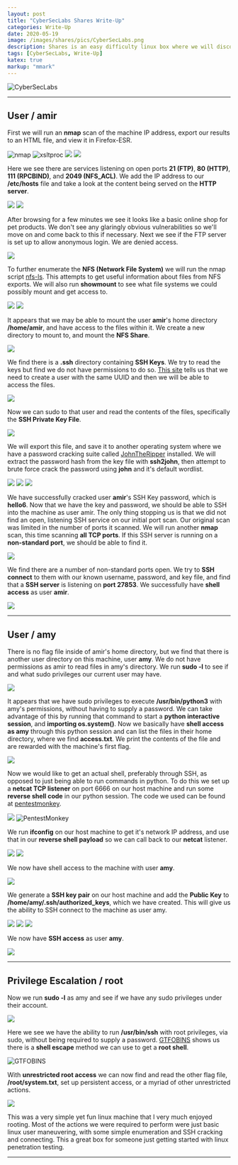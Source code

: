 ```yaml
---
layout: post
title: "CyberSecLabs Shares Write-Up"
categories: Write-Up
date: 2020-05-19
image: /images/shares/pics/CyberSecLabs.png
description: Shares is an easy difficulty linux box where we will discover and mount a Network File System, export and crack SSH keys, leverage sudo privileges to run python as another user, and use a SSH shell escape method to obtain root access.
tags: [CyberSecLabs, Write-Up]
katex: true
markup: "mmark"
---
```


![CyberSecLabs](/images/shares/pics/CyberSecLabs.png#center)

---

## User / amir

First we will run an **nmap** scan of the machine IP address, export our results to an HTML file, and view it in Firefox-ESR.

![nmap](/images/shares/pics/amir/1.png)
![xsltproc](/images/shares/pics/amir/2.png)
![](/images/shares/pics/amir/3.png)
![](/images/shares/pics/amir/4.png)

Here we see there are services listening on open ports **21 (FTP)**, **80 (HTTP)**, **111 (RPCBIND)**, and **2049 (NFS_ACL)**. We add the IP address to our **/etc/hosts** file and take a look at the content being served on the **HTTP server**.

![](/images/shares/pics/amir/5.png)
![](/images/shares/pics/amir/6.png)

After browsing for a few minutes we see it looks like a basic online shop for pet products. We don't see any glaringly obvious vulnerabilities so we'll move on and come back to this if necessary. Next we see if the FTP server is set up to allow anonymous login. We are denied access.

![](/images/shares/pics/amir/7.png)

To further enumerate the **NFS (Network File System)** we will run the nmap script [nfs-ls](https://nmap.org/nsedoc/scripts/nfs-ls.html). This attempts to get useful information about files from NFS exports. We will also run **showmount** to see what file systems we could possibly mount and get access to.

![](/images/shares/pics/amir/8.png)
![](/images/shares/pics/amir/9.png)

It appears that we may be able to mount the user **amir**'s home directory **/home/amir**, and have access to the files within it. We create a new directory to mount to, and mount the **NFS Share**.

![](/images/shares/pics/amir/10.png)

We find there is a **.ssh** directory containing **SSH Keys**. We try to read the keys but find we do not have permissions to do so. [This site](https://book.hacktricks.xyz/pentesting/nfs-service-pentesting#permissions) tells us that we need to create a user with the same UUID and then we will be able to access the files. 

![](/images/shares/pics/amir/11.png)

Now we can sudo to that user and read the contents of the files, specifically the **SSH Private Key File**.

![](/images/shares/pics/amir/12.png)

We will export this file, and save it to another operating system where we have a password cracking suite called [JohnTheRipper](https://github.com/magnumripper/JohnTheRipper) installed. We will extract the password hash from the key file with **ssh2john**, then attempt to brute force crack the password using **john** and it's default wordlist.

![](/images/shares/pics/amir/13.png)
![](/images/shares/pics/amir/13_a_ssh2john.png)
![](/images/shares/pics/amir/13_b_john.png)

We have successfully cracked user **amir**'s SSH Key password, which is **hello6**. Now that we have the key and password, we should be able to SSH into the machine as user amir. The only thing stopping us is that we did not find an open, listening SSH service on our initial port scan. Our original scan was limited in the number of ports it scanned. We will run another **nmap** scan, this time scanning **all TCP ports**. If this SSH server is running on a **non-standard port**, we should be able to find it.

![](/images/shares/pics/amir/14.png)

We find there are a number of non-standard ports open. We try to **SSH connect** to them with our known username, password, and key file, and find that a **SSH server** is listening on **port 27853**. We successfully have **shell access** as user **amir**.

![](/images/shares/pics/amir/15.png)

---

## User / amy

There is no flag file inside of amir's home directory, but we find that there is another user directory on this machine, user **amy**. We do not have permissions as amir to read files in amy's directory. We run **sudo -l** to see if and what sudo privileges our current user may have.

![](/images/shares/pics/amy/1.png)

It appears that we have sudo privileges to execute **/usr/bin/python3** with amy's permissions, without having to supply a password. We can take advantage of this by running that command to start a **python interactive session**, and **importing os.system()**. Now we basically have **shell access as amy** through this python session and can list the files in their home directory, where we find **access.txt**. We print the contents of the file and are rewarded with the machine's first flag.

![](/images/shares/pics/amy/2.png)

Now we would like to get an actual shell, preferably through SSH, as opposed to just being able to run commands in python. To do this we set up a **netcat TCP listener** on port 6666 on our host machine and run some **reverse shell code** in our python session. The code we used can be found at [pentestmonkey](http://pentestmonkey.net/cheat-sheet/shells/reverse-shell-cheat-sheet).

![](/images/shares/pics/amy/3.png)
![PentestMonkey](/images/shares/pics/amy/4.png)

We run **ifconfig** on our host machine to get it's network IP address, and use that in our **reverse shell payload** so we can call back to our **netcat** listener.

![](/images/shares/pics/amy/5.png)
![](/images/shares/pics/amy/6.png)

We now have shell access to the machine with user **amy**.

![](/images/shares/pics/amy/7.png)

We generate a **SSH key pair** on our host machine and add the **Public Key** to **/home/amy/.ssh/authorized_keys**, which we have created. This will give us the ability to SSH connect to the machine as user amy.

![](/images/shares/pics/amy/8.png)
![](/images/shares/pics/amy/9.png)
![](/images/shares/pics/amy/10.png)

We now have **SSH access** as user **amy**.

![](/images/shares/pics/amy/11.png)

---

## Privilege Escalation / root

Now we run **sudo -l** as amy and see if we have any sudo privileges under their account.

![](/images/shares/pics/root/1.png)

Here we see we have the ability to run **/usr/bin/ssh** with root privileges, via sudo,  without being required to supply a password. [GTFOBINS](https://gtfobins.github.io/gtfobins/ssh/) shows us there is a  **shell escape** method we can use to get a **root shell**.

![GTFOBINS](/images/shares/pics/root/2.png)

With **unrestricted root access** we can now find and read the other flag file, **/root/system.txt**, set up persistent access, or a myriad of other unrestricted actions.

![](/images/shares/pics/root/3.png)

This was a very simple yet fun linux machine that I very much enjoyed rooting. Most of the actions we were required to perform were just basic linux user maneuvering, with some simple enumeration and SSH cracking and connecting. This a great box for someone just getting started with linux penetration testing.

---
